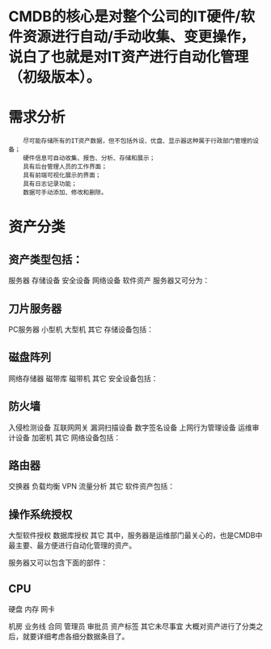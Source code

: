 # CMDB的核心是对整个公司的IT硬件/软件资源进行自动/手动收集、变更操作，说白了也就是对IT资产进行自动化管理（初级版本）。

# 需求分析
```
    尽可能存储所有的IT资产数据，但不包括外设、优盘、显示器这种属于行政部门管理的设备；
    硬件信息可自动收集、报告、分析、存储和展示；
    具有后台管理人员的工作界面；
    具有前端可视化展示的界面；
    具有日志记录功能；
    数据可手动添加、修改和删除。
```
# 资产分类
## 资产类型包括：

服务器
存储设备
安全设备
网络设备
软件资产
服务器又可分为：

## 刀片服务器
PC服务器
小型机
大型机
其它
存储设备包括：

## 磁盘阵列
网络存储器
磁带库
磁带机
其它
安全设备包括：

## 防火墙
入侵检测设备
互联网网关
漏洞扫描设备
数字签名设备
上网行为管理设备
运维审计设备
加密机
其它
网络设备包括：

## 路由器
交换器
负载均衡
VPN
流量分析
其它
软件资产包括：

## 操作系统授权
大型软件授权
数据库授权
其它
其中，服务器是运维部门最关心的，也是CMDB中最主要、最方便进行自动化管理的资产。

服务器又可以包含下面的部件：

## CPU
硬盘
内存
网卡

机房
业务线
合同
管理员
审批员
资产标签
其它未尽事宜
大概对资产进行了分类之后，就要详细考虑各细分数据条目了。

